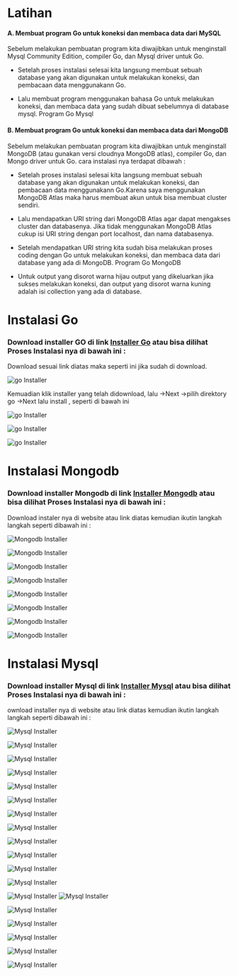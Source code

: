 # Latihan
#### A. Membuat program Go untuk koneksi dan membaca data dari MySQL
Sebelum melakukan pembuatan program kita diwajibkan untuk menginstall Mysql Community Edition, compiler Go, dan Mysql driver untuk Go.

*  Setelah proses instalasi selesai kita langsung membuat sebuah database yang akan digunakan untuk melakukan koneksi, dan pembacaan data menggunakann Go.


* Lalu membuat program menggunakan bahasa Go untuk melakukan koneksi, dan membaca data yang sudah dibuat sebelumnya di database mysql. Program Go Mysql


#### B. Membuat program Go untuk koneksi dan membaca data dari MongoDB
Sebelum melakukan pembuatan program kita diwajibkan untuk menginstall MongoDB (atau gunakan versi cloudnya MongoDB atlas), compiler Go, dan Mongo driver untuk Go. cara instalasi nya terdapat dibawah :

* Setelah proses instalasi selesai kita langsung membuat sebuah database yang akan digunakan untuk melakukan koneksi, dan pembacaan data menggunakann Go.Karena saya menggunakan MongoDB Atlas maka harus membuat akun untuk bisa membuat cluster sendiri.

* Lalu mendapatkan URI string dari MongoDB Atlas agar dapat mengakses cluster dan databasenya. Jika tidak menggunakan MongoDB Atlas cukup isi URI string dengan port localhost, dan nama databasenya.

* Setelah mendapatkan URI string kita sudah bisa melakukan proses coding dengan Go untuk melakukan koneksi, dan membaca data dari database yang ada di MongoDB. Program Go MongoDB

* Untuk output yang disorot warna hijau output yang dikeluarkan jika sukses melakukan koneksi, dan output yang disorot warna kuning adalah isi collection yang ada di database.



# Instalasi Go 

### Download installer GO di link [Installer Go](https://golang.org/doc/install) atau bisa dilihat Proses Instalasi nya di bawah ini :

Download sesuai link diatas maka seperti ini jika sudah di download.

![go Installer](https://github.com/Wahyupr/tekn-cloud-computing/blob/master/minggu-06/images/go/01.png)

Kemuadian klik installer yang telah didownload, lalu ->Next ->pilih direktory go ->Next lalu install , seperti di bawah ini

![go Installer](https://github.com/Wahyupr/tekn-cloud-computing/blob/master/minggu-06/images/go/0.png)

![go Installer](https://github.com/Wahyupr/tekn-cloud-computing/blob/master/minggu-06/images/go/03.png)

![go Installer](https://github.com/Wahyupr/tekn-cloud-computing/blob/master/minggu-06/images/go/04.png)

# Instalasi Mongodb

### Download installer Mongodb di link [Installer Mongodb](https://docs.mongodb.com/manual/installation/) atau bisa dilihat Proses Instalasi nya di bawah ini :

Download instaler nya di website atau link diatas kemudian ikutin langkah langkah seperti dibawah ini :

![Mongodb Installer](https://github.com/Wahyupr/tekn-cloud-computing/blob/master/minggu-06/images/Mongodb/gambar-01.png)

![Mongodb Installer](https://github.com/Wahyupr/tekn-cloud-computing/blob/master/minggu-06/images/Mongodb/gambar-02.png)

![Mongodb Installer](https://github.com/Wahyupr/tekn-cloud-computing/blob/master/minggu-06/images/Mongodb/gambar-03.png)

![Mongodb Installer](https://github.com/Wahyupr/tekn-cloud-computing/blob/master/minggu-06/images/Mongodb/gambar-04.png)

![Mongodb Installer](https://github.com/Wahyupr/tekn-cloud-computing/blob/master/minggu-06/images/Mongodb/gambar-05.png)

![Mongodb Installer](https://github.com/Wahyupr/tekn-cloud-computing/blob/master/minggu-06/images/Mongodb/gambar-06.png)

![Mongodb Installer](https://github.com/Wahyupr/tekn-cloud-computing/blob/master/minggu-06/images/Mongodb/gambar-07.png)

![Mongodb Installer](https://github.com/Wahyupr/tekn-cloud-computing/blob/master/minggu-06/images/Mongodb/gambar-08.png)

# Instalasi Mysql

### Download installer Mysql di link [Installer Mysql](https://dev.mysql.com/downloads/installer/) atau bisa dilihat Proses Instalasi nya di bawah ini :

ownload installer nya di website atau link diatas kemudian ikutin langkah langkah seperti dibawah ini :


![Mysql Installer](https://github.com/Wahyupr/tekn-cloud-computing/blob/master/minggu-06/images/mysql/gambar-01.png)

![Mysql Installer](https://github.com/Wahyupr/tekn-cloud-computing/blob/master/minggu-06/images/mysql/gambar-02.png)

![Mysql Installer](https://github.com/Wahyupr/tekn-cloud-computing/blob/master/minggu-06/images/mysql/gambar-03.png)

![Mysql Installer](https://github.com/Wahyupr/tekn-cloud-computing/blob/master/minggu-06/images/mysql/gambar-04.png)

![Mysql Installer](https://github.com/Wahyupr/tekn-cloud-computing/blob/master/minggu-06/images/mysql/gambar-05.png)

![Mysql Installer](https://github.com/Wahyupr/tekn-cloud-computing/blob/master/minggu-06/images/mysql/gambar-06.png)

![Mysql Installer](https://github.com/Wahyupr/tekn-cloud-computing/blob/master/minggu-06/images/mysql/gambar-07.png)

![Mysql Installer](https://github.com/Wahyupr/tekn-cloud-computing/blob/master/minggu-06/images/mysql/gambar-08.png)

![Mysql Installer](https://github.com/Wahyupr/tekn-cloud-computing/blob/master/minggu-06/images/mysql/gambar-09.png)

![Mysql Installer](https://github.com/Wahyupr/tekn-cloud-computing/blob/master/minggu-06/images/mysql/gambar-10.png)

![Mysql Installer](https://github.com/Wahyupr/tekn-cloud-computing/blob/master/minggu-06/images/mysql/gambar-11.png)

![Mysql Installer](https://github.com/Wahyupr/tekn-cloud-computing/blob/master/minggu-06/images/mysql/gambar-12.png)

![Mysql Installer](https://github.com/Wahyupr/tekn-cloud-computing/blob/master/minggu-06/images/mysql/gambar-13.png)
![Mysql Installer](https://github.com/Wahyupr/tekn-cloud-computing/blob/master/minggu-06/images/mysql/gambar-14.png)

![Mysql Installer](https://github.com/Wahyupr/tekn-cloud-computing/blob/master/minggu-06/images/mysql/gambar-15.png)

![Mysql Installer](https://github.com/Wahyupr/tekn-cloud-computing/blob/master/minggu-06/images/mysql/gambar-16.png)

![Mysql Installer](https://github.com/Wahyupr/tekn-cloud-computing/blob/master/minggu-06/images/mysql/gambar-17.png)

![Mysql Installer](https://github.com/Wahyupr/tekn-cloud-computing/blob/master/minggu-06/images/mysql/gambar-18.png)

![Mysql Installer](https://github.com/Wahyupr/tekn-cloud-computing/blob/master/minggu-06/images/mysql/gambar-19.png)

